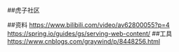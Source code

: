 ##虎子社区

##资料
https://www.bilibili.com/video/av62800055?p=4
https://spring.io/guides/gs/serving-web-content/
##工具
https://www.cnblogs.com/graywind/p/8448256.html
